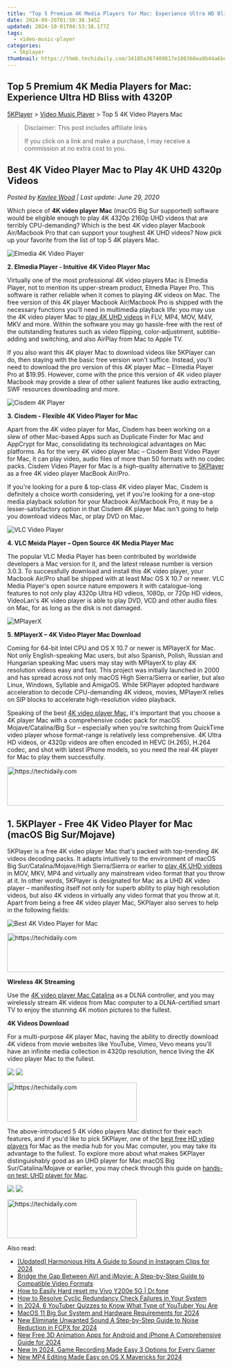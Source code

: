 ```yaml
---
title: "Top 5 Premium 4K Media Players for Mac: Experience Ultra HD Bliss with 4320P"
date: 2024-09-26T01:50:38.345Z
updated: 2024-10-01T04:53:38.177Z
tags:
  - video-music-player
categories:
  - 5kplayer
thumbnail: https://thmb.techidaily.com/34105a367409817e108368ea9b44a6be3f4efc35b42dfda4969266c7308e348b.jpg
---
```


## Top 5 Premium 4K Media Players for Mac: Experience Ultra HD Bliss with 4320P

[5KPlayer](https://tools.techidaily.com/5kplayer/products/) \> [Video Music Player](https://tools.techidaily.com/5kplayer/video-music-player/) \> Top 5 4K Video Players Mac

>  Disclaimer: This post includes affiliate links
>
>  If you click on a link and make a purchase, I may receive a commission at no extra cost to you.
>

## Best 4K Video Player Mac to Play 4K UHD 4320p Videos

 _Posted by [Kaylee Wood](https://www.quora.com/profile/Amanda-Hu-21) | Last update: June 29, 2020_

Which piece of **4K video player Mac** (macOS Big Sur supported) software would be eligible enough to play 4K 4320p 2160p UHD videos that are terribly CPU-demanding? Which is the best 4K video player Macbook Air/Macbook Pro that can support your toughest 4K UHD videos? Now pick up your favorite from the list of top 5 4K players Mac.

![Elmedia 4K Video Player](https://www.5kplayer.com/video-music-player/img/elmedia-player-mac-icon.jpg)

**2\. Elmedia Player - Intuitive 4K Video Player Mac** 

Virtually one of the most professional 4K video players Mac is Elmedia Player, not to mention its upper-stream product, Elmedia Player Pro. This software is rather reliable when it comes to playing 4K videos on Mac. The free version of this 4K player Macbook Air/Macbook Pro is shipped with the necessary functions you'll need in multimedia playback life: you may use the 4K video player Mac to [play 4K UHD videos](https://tools.techidaily.com/5kplayer/video-music-player/) in FLV, MP4, MOV, M4V, MKV and more. Within the software you may go hassle-free with the rest of the outstanding features such as video flipping, color-adjustment, subtitle-adding and switching, and also AirPlay from Mac to Apple TV. 

If you also want this 4K player Mac to download videos like 5KPlayer can do, then staying with the basic free version won't suffice. Instead, you'll need to download the pro version of this 4K player Mac – Elmedia Player Pro at $19.95\. However, come with the price this version of 4K video player Macbook may provide a slew of other salient features like audio extracting, SWF resources downloading and more.

![Cisdem 4K Player](https://www.5kplayer.com/video-music-player/img/cisdem-player-mac.jpg) 

**3\. Cisdem - Flexible 4K Video Player for Mac** 

Apart from the 4K video player for Mac, Cisdem has been working on a slew of other Mac-based Apps such as Duplicate Finder for Mac and AppCrypt for Mac, consolidating its technological advantages on Mac platforms. As for the very 4K video player Mac – Cisdem Best Video Player for Mac, it can play video, audio files of more than 50 formats with no codec packs. Cisdem Video Player for Mac is a high-quality alternative to [5KPlayer](https://tools.techidaily.com/5kplayer/video-music-player/) as a free 4K video player MacBook Air/Pro. 

If you're looking for a pure & top-class 4K video player Mac, Cisdem is definitely a choice worth considering, yet if you're looking for a one-stop media playback solution for your Macbook Air/Macbook Pro, it may be a lesser-satisfactory option in that Cisdem 4K player Mac isn't going to help you download videos Mac, or play DVD on Mac. 

![VLC Video Player](https://www.5kplayer.com/video-music-player/img/vlc-360.png) 

**4\. VLC Meida Player – Open Source 4K Media Player Mac** 

 The popular VLC Media Player has been contributed by worldwide developers a Mac version for it, and the latest release number is version 3.0.3\. To successfully download and install this 4K video player, your Macbook Air/Pro shall be shipped with at least Mac OS X 10.7 or newer. VLC Media Player's open source nature empowers it with catalogue-long features to not only play 4320p Ultra HD vdieos, 1080p, or 720p HD videos, VideoLan's 4K video player is able to play DVD, VCD and other audio files on Mac, for as long as the disk is not damaged. 

![MPlayerX](https://www.5kplayer.com/video-music-player/img/mplayerx-icon.jpg) 

**5\. MPlayerX – 4K Video Player Mac Download** 

Coming for 64-bit Intel CPU and OS X 10.7 or newer is MPlayerX for Mac. Not only English-speaking Mac users, but also Spanish, Polish, Russian and Hungarian speaking Mac users may stay with MPlayerX to play 4K resolution videos easy and fast. This project was initially launched in 2000 and has spread across not only macOS High Sierra/Sierra or earlier, but also Linux, Windows, Syllable and AmigaOS. While 5KPlayer adopted hardware acceleration to decode CPU-demanding 4K videos, movies, MPlayerX relies on SIP blocks to accelerate high-resolution video playback.

Speaking of the best [4K video player Mac](https://tools.techidaily.com/5kplayer/video-music-player/), it's important that you choose a 4K player Mac with a comprehensive codec pack for macOS Mojave/Catalina/Big Sur – especially when you're switching from QuickTime video player whose format-range is relatively less comprehensive. 4K Ultra HD videos, or 4320p videos are often encoded in HEVC (H.265), H.264 codec, and shot with latest iPhone models, so you need the real 4K player for Mac to play them successfully.

<!-- affiliate ads begin -->
<a href="https://appsumo.8odi.net/c/5597632/2082536/7443" target="_top" id="2082536">
  <img src="//a.impactradius-go.com/display-ad/7443-2082536" border="0" alt="https://techidaily.com" width="728" height="90"/>
</a>
<img height="0" width="0" src="https://appsumo.8odi.net/i/5597632/2082536/7443" style="position:absolute;visibility:hidden;" border="0" />
<!-- affiliate ads end -->

## 1\. 5KPlayer - Free 4K Video Player for Mac (macOS Big Sur/Mojave)

5KPlayer is a free 4K video player Mac that's packed with top-trending 4K videos decoding packs. It adapts intuitively to the environment of macOS Big Sur/Catalina/Mojave/High Sierra/Sierra or earlier to [play 4K UHD videos](https://tools.techidaily.com/5kplayer/video-music-player/) in MOV, MKV, MP4 and virtually any mainstream video format that you throw at it. In other words, 5KPlayer is designated for Mac as a UHD 4K video player – manifesting itself not only for superb ability to play high resolution videos, but also 4K videos in virtually any video format that you throw at it. Apart from being a free 4K video player Mac, 5KPlayer also serves to help in the following fields:

![Best 4K Video Player for Mac](https://www.5kplayer.com/video-music-player/img/5kplayer-macos-mojave.jpg) 

<!-- affiliate ads begin -->
<a href="https://appsumo.8odi.net/c/5597632/2049382/7443" target="_top" id="2049382">
  <img src="//a.impactradius-go.com/display-ad/7443-2049382" border="0" alt="https://techidaily.com" width="728" height="90"/>
</a>
<img height="0" width="0" src="https://appsumo.8odi.net/i/5597632/2049382/7443" style="position:absolute;visibility:hidden;" border="0" />
<!-- affiliate ads end -->

**Wireless 4K Streaming**

Use the [4K video player Mac Catalina](https://tools.techidaily.com/5kplayer/video-music-player/) as a DLNA controller, and you may wirelessly stream 4K videos from Mac computer to a DLNA-certified smart TV to enjoy the stunning 4K motion pictures to the fullest. 

**4K Videos Download**

For a multi-purpose 4K player Mac, having the ability to directly download 4K videos from movie websites like YouTube, Vimeo, Vevo means you'll have an infinite media collection in 4320p resolution, hence living the 4K video player Mac to the fullest.

[![](https://www.5kplayer.com/video-music-player/../button/freedownbackmac.png)](https://tools.techidaily.com/5kplayer/products/) [![](https://www.5kplayer.com/video-music-player/../button/freedownwhitewin.png)](https://tools.techidaily.com/5kplayer/products/) 

<!-- affiliate ads begin -->
<a href="https://aligracehair.sjv.io/c/5597632/1925484/19272" target="_top" id="1925484">
  <img src="//a.impactradius-go.com/display-ad/19272-1925484" border="0" alt="https://techidaily.com" width="300" height="90"/>
</a>
<img height="0" width="0" src="https://aligracehair.sjv.io/i/5597632/1925484/19272" style="position:absolute;visibility:hidden;" border="0" />
<!-- affiliate ads end -->

The above-introduced 5 4K video players Mac distinct for their each features, and if you'd like to pick 5KPlayer, one of the [best free HD vdieo players](https://tools.techidaily.com/5kplayer/video-music-player/) for Mac as the media hub for you Mac computer, you may take its advantage to the fullest. To explore more about what makes 5KPlayer distinguishably good as an UHD player for Mac macOS Big Sur/Catalina/Mojave or earlier, you may check through this guide on [hands-on test: UHD player for Mac](https://tools.techidaily.com/5kplayer/video-music-player/).

[![](https://www.5kplayer.com/video-music-player/../button/freedownbackmac.png)](https://tools.techidaily.com/5kplayer/products/) [![](https://www.5kplayer.com/video-music-player/../button/freedownwhitewin.png)](https://tools.techidaily.com/5kplayer/products/)

<!-- affiliate ads begin -->
<a href="https://aligracehair.sjv.io/c/5597632/1948932/19272" target="_top" id="1948932">
  <img src="//a.impactradius-go.com/display-ad/19272-1948932" border="0" alt="https://techidaily.com" width="300" height="90"/>
</a>
<img height="0" width="0" src="https://aligracehair.sjv.io/i/5597632/1948932/19272" style="position:absolute;visibility:hidden;" border="0" />
<!-- affiliate ads end -->

<ins class="adsbygoogle"
     style="display:block"
     data-ad-format="autorelaxed"
     data-ad-client="ca-pub-7571918770474297"
     data-ad-slot="1223367746"></ins>

<ins class="adsbygoogle"
     style="display:block"
     data-ad-client="ca-pub-7571918770474297"
     data-ad-slot="8358498916"
     data-ad-format="auto"
     data-full-width-responsive="true"></ins>

<span class="atpl-alsoreadstyle">Also read:</span>
<div><ul>
<li><a href="https://instagram-clips.techidaily.com/updated-harmonious-hits-a-guide-to-sound-in-instagram-clips-for-2024/"><u>[Updated] Harmonious Hits A Guide to Sound in Instagram Clips for 2024</u></a></li>
<li><a href="https://win11.techidaily.com/bridge-the-gap-between-avi-and-imovie-a-step-by-step-guide-to-compatible-video-formats/"><u>Bridge the Gap Between AVI and iMovie: A Step-by-Step Guide to Compatible Video Formats</u></a></li>
<li><a href="https://techidaily.com/how-to-easily-hard-reset-my-vivo-y200e-5g-drfone-by-drfone-reset-android-reset-android/"><u>How to Easily Hard reset my Vivo Y200e 5G | Dr.fone</u></a></li>
<li><a href="https://common-error.techidaily.com/how-to-resolve-cyclic-redundancy-check-failures-in-your-system/"><u>How to Resolve Cyclic Redundancy Check Failures in Your System</u></a></li>
<li><a href="https://youtube-data.techidaily.com/24-6-youtuber-quizzes-to-know-what-type-of-youtuber-you-are/"><u>In 2024, 6 YouTuber Quizzes to Know What Type of YouTuber You Are</u></a></li>
<li><a href="https://some-approaches.techidaily.com/macos-11-big-sur-system-and-hardware-requirements-for-2024/"><u>MacOS 11 Big Sur System and Hardware Requirements for 2024</u></a></li>
<li><a href="https://video-creation-software.techidaily.com/new-eliminate-unwanted-sound-a-step-by-step-guide-to-noise-reduction-in-fcpx-for-2024/"><u>New Eliminate Unwanted Sound A Step-by-Step Guide to Noise Reduction in FCPX for 2024</u></a></li>
<li><a href="https://video-creation-software.techidaily.com/new-free-3d-animation-apps-for-android-and-iphone-a-comprehensive-guide-for-2024/"><u>New Free 3D Animation Apps for Android and iPhone A Comprehensive Guide for 2024</u></a></li>
<li><a href="https://video-creation-software.techidaily.com/new-in-2024-game-recording-made-easy-3-options-for-every-gamer/"><u>New In 2024, Game Recording Made Easy 3 Options for Every Gamer</u></a></li>
<li><a href="https://video-creation-software.techidaily.com/new-mp4-editing-made-easy-on-os-x-mavericks-for-2024/"><u>New MP4 Editing Made Easy on OS X Mavericks for 2024</u></a></li>
</ul></div>

